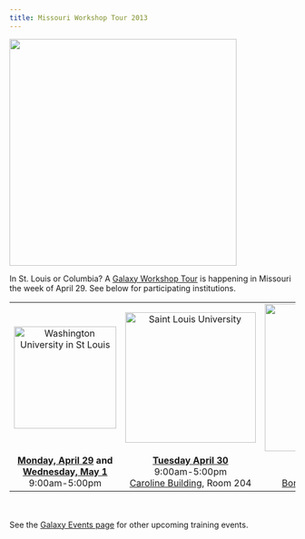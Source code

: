 ```yaml
---
title: Missouri Workshop Tour 2013
---
```

<div class='center'><img src="/src/images/logos/MissouriGalaxyWorkshopTour2013.png" alt="" width="400px" /></div>



In St. Louis or Columbia?  A [Galaxy Workshop Tour](/src/events/index.md) is happening in Missouri the week of April 29.  See below for participating institutions.

<table>
  <tr>
    <td style=" text-align: center; width: 250px; border: none;"> <a href='/src/events/wash-u2013/index.md'><img src="/src/images/logos/WashULogoWide.jpg" alt="Washington University in St Louis" width="180" /></a> </td>
    <td style=" text-align: center; width: 250px; border: none;"> <a href='/src/events/slu2013/index.md'><img src="/src/images/logos/SLULogoWide.png" alt="Saint Louis University" width="230" /></a> </td>
    <td style=" text-align: center; width: 270px; border: none;"> <a href='/src/events/missouri2013/index.md'><img src="/src/images/logos/UMissouriLogoWide.png" alt="University of Missouri Columbia" width="260" /></a> </td>
  </tr>
  <tr>
    <td style=" text-align: center; border: none;"> <strong><a href='/src/events/wash-u2013/index.md'>Monday, April 29</a> and <a href='/src/events/wash-u2013/index.md'>Wednesday, May 1</a></strong><br />9:00am-5:00pm </td>
    <td style=" text-align: center; border: none;"> <strong><a href='/src/events/slu2013/index.md'>Tuesday April 30</a></strong><br />9:00am-5:00pm<br /><a href='http://www.slu.edu/campusmap/pdf_maps/section_3_of_3.pdf'>Caroline Building</a>, Room 204 </td>
    <td style=" text-align: center; border: none;"> <strong><a href='/src/events/missouri2013/index.md'>Thursday, May 2</a></strong><br />9:00am-5:00pm<br /><a href='http://map.missouri.edu/?bldg=37156'>Bond Life Sciences Center</a> </td>
  </tr>
</table>


<br /><br />
See the [Galaxy Events page](/src/events/index.md) for other upcoming training events.
